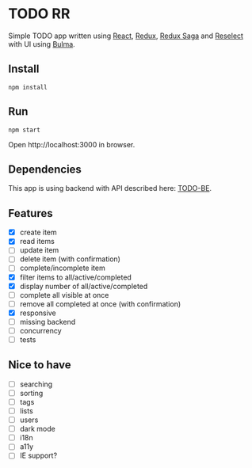 # TODO RR

Simple TODO app written using [React](https://reactjs.org), [Redux](https://redux.js.org), [Redux Saga](https://redux-saga.js.org) and [Reselect](https://github.com/reduxjs/reselect) with UI using [Bulma](https://bulma.io).

## Install

```
npm install
```

## Run

```
npm start
```

Open http://localhost:3000 in browser.

## Dependencies

This app is using backend with API described here: [TODO-BE](https://github.com/morosystems/todo-be).

## Features

- [x] create item
- [x] read items
- [ ] update item
- [ ] delete item (with confirmation)
- [ ] complete/incomplete item
- [x] filter items to all/active/completed
- [x] display number of all/active/completed
- [ ] complete all visible at once
- [ ] remove all completed at once (with confirmation)
- [x] responsive
- [ ] missing backend
- [ ] concurrency
- [ ] tests

## Nice to have

- [ ] searching
- [ ] sorting
- [ ] tags
- [ ] lists
- [ ] users
- [ ] dark mode
- [ ] i18n
- [ ] a11y
- [ ] IE support?
